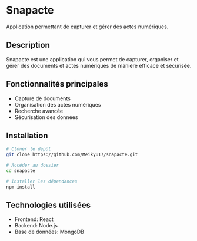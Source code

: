 # Snapacte

Application permettant de capturer et gérer des actes numériques.

## Description

Snapacte est une application qui vous permet de capturer, organiser et gérer des documents et actes numériques de manière efficace et sécurisée.

## Fonctionnalités principales

- Capture de documents
- Organisation des actes numériques
- Recherche avancée
- Sécurisation des données

## Installation

```bash
# Cloner le dépôt
git clone https://github.com/Meikyu17/snapacte.git

# Accéder au dossier
cd snapacte

# Installer les dépendances
npm install
```

## Technologies utilisées

- Frontend: React
- Backend: Node.js
- Base de données: MongoDB 